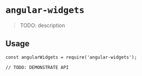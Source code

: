 # `angular-widgets`

> TODO: description

## Usage

```
const angularWidgets = require('angular-widgets');

// TODO: DEMONSTRATE API
```

